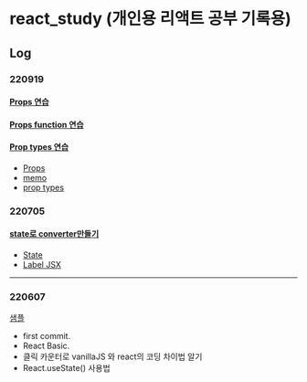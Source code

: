 # react_study (개인용 리액트 공부 기록용)

## Log

### 220919

#### <a href="https://leesaewa.github.io/react_study/220919_TIL/props.html">Props 연습</a>

#### <a href="https://leesaewa.github.io/react_study/220919_TIL/props2.html">Props function 연습</a>

#### <a href="https://leesaewa.github.io/react_study/220919_TIL/props_types.html">Prop types 연습</a>

- <a href="https://github.com/leesaewa/react_study/blob/main/220919_TIL/props.md">Props</a>
- <a href="https://github.com/leesaewa/react_study/blob/main/220919_TIL/props.md#memo">memo</a>
- <a href="https://github.com/leesaewa/react_study/blob/main/220919_TIL/props.md#prop-types">prop types</a>

### 220705

#### <a href="https://leesaewa.github.io/react_study/converter.html">state로 converter만들기</a>

- <a href="https://github.com/leesaewa/react_study/blob/main/220705_TIL/state.md">State</a>
- <a href="https://github.com/leesaewa/react_study/blob/main/220705_TIL/label_JSX.md">Label JSX</a>

---

### 220607

<a href="https://leesaewa.github.io/react_study/220607_TIL/vanilla_vs_react.html">샘플</a>

- first commit.
- React Basic.
- 클릭 카운터로 vanillaJS 와 react의 코딩 차이법 알기
- React.useState() 사용법
